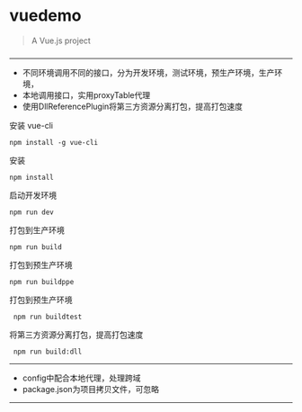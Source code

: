 # vuedemo

> A Vue.js project


### 
***
* 不同环境调用不同的接口，分为开发环境，测试环境，预生产环境，生产环境，
* 本地调用接口，实用proxyTable代理
* 使用DllReferencePlugin将第三方资源分离打包，提高打包速度


安装 vue-cli
```
npm install -g vue-cli
```

安装
```
npm install
```



启动开发环境
```
npm run dev
```



打包到生产环境
```
npm run build
```


打包到预生产环境
```
npm run buildppe
```


打包到预生产环境
```
 npm run buildtest
```



将第三方资源分离打包，提高打包速度
```
 npm run build:dll
```



***
* config中配合本地代理，处理跨域
*  package.json为项目拷贝文件，可忽略
***


